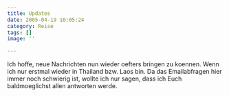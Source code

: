 ```yaml
---
title: Updates
date: 2005-04-19 10:05:24
category: Reise
tags: []
image: ''

---
```


Ich hoffe, neue Nachrichten nun wieder oefters bringen zu koennen. Wenn ich nur erstmal wieder in Thailand bzw. Laos bin. Da das Emailabfragen hier immer noch schwierig ist, wollte ich nur sagen, dass ich Euch baldmoeglichst allen antworten werde.
